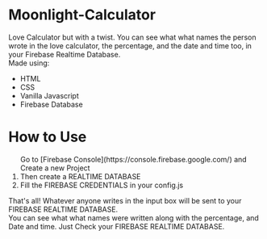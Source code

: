 # Moonlight-Calculator
Love Calculator but with a twist. You can see what what names the person wrote in the love calculator, the percentage, and the date and time too, in your Firebase Realtime Database. <br>
Made using:
- HTML
- CSS
- Vanilla Javascript
- Firebase Database

# How to Use
<ol>
Go to [Firebase Console](https://console.firebase.google.com/) and Create a new Project
  <li> Then create a REALTIME DATABASE </li>
  <li> Fill the FIREBASE CREDENTIALS in your config.js </li>
</ol>


That's all!
Whatever anyone writes in the input box will be sent to your FIREBASE REALTIME DATABASE. <br>
You can see what what names were written along with the percentage, and Date and time. Just Check your FIREBASE REALTIME DATABASE.
